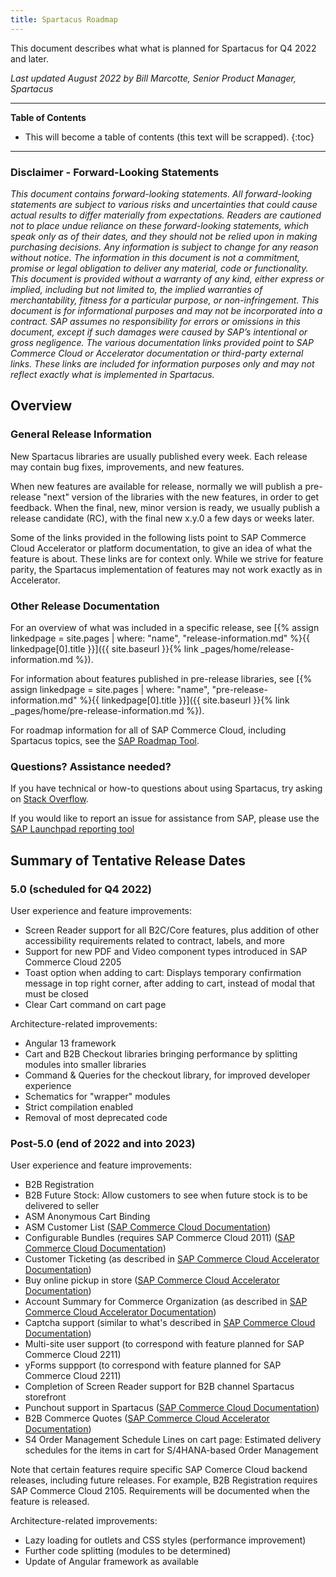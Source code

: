 ```yaml
---
title: Spartacus Roadmap
---
```


This document describes what what is planned for Spartacus for Q4 2022 and later.

*Last updated August 2022 by Bill Marcotte, Senior Product Manager, Spartacus*

***

**Table of Contents**

- This will become a table of contents (this text will be scrapped).
{:toc}

***
  
### Disclaimer - Forward-Looking Statements

*This document contains forward-looking statements. All forward-looking statements are subject to various risks and uncertainties that could cause actual results to differ materially from expectations. Readers are cautioned not to place undue reliance on these forward-looking statements, which speak only as of their dates, and they should not be relied upon in making purchasing decisions. Any information is subject to change for any reason without notice. The information in this document is not a commitment, promise or legal obligation to deliver any material, code or functionality.  This document is provided without a warranty of any kind, either express or implied, including but not limited to, the implied warranties of merchantability, fitness for a particular purpose, or non-infringement. This document is for informational purposes and may not be incorporated into a contract. SAP assumes no responsibility for errors or omissions in this document, except if such damages were caused by SAP’s intentional or gross negligence. The various documentation links provided point to SAP Commerce Cloud or Accelerator documentation or third-party external links. These links are included for information purposes only and may not reflect exactly what is implemented in Spartacus.*
  
## Overview

### General Release Information

New Spartacus libraries are usually published every week. Each release may contain bug fixes, improvements, and new features.

When new features are available for release, normally we will publish a pre-release "next" version of the libraries with the new features, in order to get feedback. When the final, new, minor version is ready, we usually publish a release candidate (RC), with the final new x.y.0 a few days or weeks later.

Some of the links provided in the following lists point to SAP Commerce Cloud Accelerator or platform documentation, to give an idea of what the feature is about. These links are for context only. While we strive for feature parity, the Spartacus implementation of features may not work exactly as in Accelerator.
  
### Other Release Documentation

For an overview of what was included in a specific release, see [{% assign linkedpage = site.pages | where: "name", "release-information.md" %}{{ linkedpage[0].title }}]({{ site.baseurl }}{% link _pages/home/release-information.md %}).

For information about features published in pre-release libraries, see [{% assign linkedpage = site.pages | where: "name", "pre-release-information.md" %}{{ linkedpage[0].title }}]({{ site.baseurl }}{% link _pages/home/pre-release-information.md %}).

For roadmap information for all of SAP Commerce Cloud, including Spartacus topics, see the [SAP Roadmap Tool](https://roadmaps.sap.com/board?PRODUCT=089E017A62AB1EDA94C15F5EDB33E0E1).
  
### Questions? Assistance needed?

If you have technical or how-to questions about using Spartacus, try asking on [Stack Overflow](https://stackoverflow.com/questions/tagged/spartacus-storefront).

If you would like to report an issue for assistance from SAP, please use the [SAP Launchpad reporting tool](https://launchpad.support.sap.com/)
  
## Summary of Tentative Release Dates

### 5.0 (scheduled for Q4 2022)

User experience and feature improvements:
- Screen Reader support for all B2C/Core features, plus addition of other accessibility requirements related to contract, labels, and more
- Support for new PDF and Video component types introduced in SAP Commerce Cloud 2205
- Toast option when adding to cart: Displays temporary confirmation message in top right corner, after adding to cart, instead of modal that must be closed
- Clear Cart command on cart page

Architecture-related improvements:
- Angular 13 framework
- Cart and B2B Checkout libraries bringing performance by splitting modules into smaller libraries
- Command & Queries for the checkout library, for improved developer experience
- Schematics for "wrapper" modules
- Strict compilation enabled
- Removal of most deprecated code

### Post-5.0 (end of 2022 and into 2023)

User experience and feature improvements:
- B2B Registration
- B2B Future Stock: Allow customers to see when future stock is to be delivered to seller
- ASM Anonymous Cart Binding
- ASM Customer List ([SAP Commerce Cloud Documentation](https://help.sap.com/viewer/9d346683b0084da2938be8a285c0c27a/latest/en-US/8b571515866910148fc18b9e59d3e084.html))
- Configurable Bundles (requires SAP Commerce Cloud 2011) ([SAP Commerce Cloud Documentation](https://help.sap.com/viewer/9d346683b0084da2938be8a285c0c27a/latest/en-US/8b6eec0286691014a041e59dc69dc185.html))
- Customer Ticketing (as described in [SAP Commerce Cloud Accelerator Documentation](https://help.sap.com/docs/SAP_COMMERCE/9d346683b0084da2938be8a285c0c27a/8ba078758669101498e4f89f5e4f5ea1.html))
- Buy online pickup in store ([SAP Commerce Cloud Accelerator Documentation](https://help.sap.com/viewer/4c33bf189ab9409e84e589295c36d96e/latest/en-US/8ae75e2086691014a64bf7cdd7ed5fd6.html))
- Account Summary for Commerce Organization (as described in [SAP Commerce Cloud Accelerator Documentation](https://help.sap.com/docs/SAP_COMMERCE/4c33bf189ab9409e84e589295c36d96e/0075e2910fc64079bc1baa4a5b0e510a.html))
- Captcha support (similar to what's described in [SAP Commerce Cloud Documentation](https://help.sap.com/docs/SAP_COMMERCE/4c33bf189ab9409e84e589295c36d96e/8ac8663086691014ab34b77436f85412.html))
- Multi-site user support (to correspond with feature planned for SAP Commerce Cloud 2211)
- yForms suppport (to correspond with feature planned for SAP Commerce Cloud 2211)
- Completion of Screen Reader support for B2B channel Spartacus storefront
- Punchout support in Spartacus ([SAP Commerce Cloud Documentation](https://help.sap.com/viewer/4c33bf189ab9409e84e589295c36d96e/latest/en-US/8ac40cf08669101486f5ce44920c3f91.html)) 
- B2B Commerce Quotes ([SAP Commerce Cloud Accelerator Documentation](https://help.sap.com/viewer/4c33bf189ab9409e84e589295c36d96e/latest/en-US/a795b4722f6942c091ef716c66ddb37d.html))
- S4 Order Management Schedule Lines on cart page: Estimated delivery schedules for the items in cart for S/4HANA-based Order Management

Note that certain features require specific SAP Comerce Cloud backend releases, including future releases. For example, B2B Registration requires  SAP Commerce Cloud 2105. Requirements will be documented when the feature is released.

Architecture-related improvements:
- Lazy loading for outlets and CSS styles (performance improvement)
- Further code splitting (modules to be determined)
- Update of Angular framework as available
